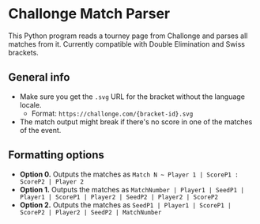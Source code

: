 # Challonge Match Parser

This Python program reads a tourney page from Challonge and parses all matches from it. Currently compatible with Double Elimination and Swiss brackets.

## General info

- Make sure you get the `.svg` URL for the bracket without the language locale.
    - Format: `https://challonge.com/{bracket-id}.svg`
- The match output might break if there's no score in one of the matches of the event.

## Formatting options

- **Option 0.** Outputs the matches as `Match N ~ Player 1 | ScoreP1 : ScoreP2 | Player 2`
- **Option 1.** Outputs the matches as `MatchNumber | Player1 | SeedP1 | Player1 | ScoreP1 | Player2 | SeedP2 | Player2 | ScoreP2`
- **Option 2.** Outputs the matches as `SeedP1 | Player1 | ScoreP1 | ScoreP2 | Player2 | SeedP2 | MatchNumber`